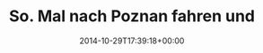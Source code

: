 ---
retweeted: false
source: <a href="http://twitter.com" rel="nofollow">Twitter Web Client</a>
entities:
  hashtags: []
  symbols: []
  user_mentions: []
  urls: []
display_text_range:
- '0'
- '101'
favorite_count: '0'
id_str: '527515031639166978'
truncated: false
retweet_count: '0'
id: '527515031639166978'
created_at: Wed Oct 29 17:39:18 +0000 2014
favorited: false
full_text: So. Mal nach Poznan fahren und schauen welches Hotel ich dem [@railsbros_dirk](https://twitter.com/railsbros_dirk)
  da eingebrockt habe. /o\
lang: de
tags:
- pesos:twitter
date: '2014-10-29T17:39:18+00:00'
src: https://twitter.com/bascht/status/527515031639166978
original_url: https://twitter.com/bascht/status/527515031639166978
type: twitter_tweet
text: So. Mal nach Poznan fahren und schauen welches Hotel ich dem [@railsbros_dirk](https://twitter.com/railsbros_dirk)
  da eingebrockt habe. /o\
title: 'So. Mal nach Poznan fahren und '

---